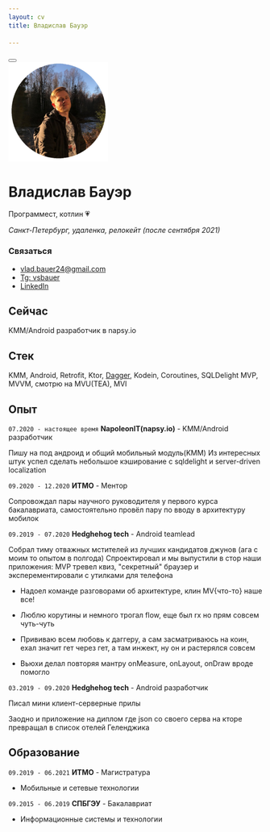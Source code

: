 ```yaml
---
layout: cv
title: Владислав Бауэр

---
```


<div id="print">
    <button class="print-button"><span class="print-icon" onclick="window.print()"></span></button>
</div>


<img src="assets\kakoito-krasavchik.png" style="zoom: 33%;" />

# Владислав Бауэр
Программест, котлин :heartpulse:

_Санкт-Петербург, удаленка, релокейт (после сентября 2021)_

### Связаться

- [vlad.bauer24@gmail.com](mailto:vlad.bauer24@gmail.com "Это почта")
- [Tg: vsbauer](https://t.me/vsbauer	"Это телега") 
- [LinkedIn](https://www.linkedin.com/in/vsbauer/	"Это линкедин")

## Сейчас

KMM/Android разработчик в napsy.io

## Стек 

KMM, Android, Retrofit, Ktor, [Dagger](https://github.com/vsbauer/LibraryApp "Мои извращения с ним"), Kodein, Coroutines, SQLDelight
MVP, MVVM, смотрю на MVU(TEA), MVI

## Опыт

`07.2020 - настоящее время`
__NapoleonIT(napsy.io)__ - KMM/Android разработчик

Пишу на под андроид и общий мобильный модуль(KMM)
Из интересных штук успел сделать небольшое кэширование с sqldelight и server-driven localization

`09.2020 - 12.2020`
__ИТМО__ - Ментор

Сопровождал пары научного руководителя у первого курса бакалавриата, самостоятельно провёл пару по вводу в архитектуру мобилок

`09.2019 - 07.2020`
__Hedghehog tech__ - Android teamlead

Собрал тиму отважных мстителей из лучших кандидатов джунов (ага с моим то опытом в полгода)
Спроектировал и мы выпустили в стор наши приложения: MVP тревел квиз, "секретный" браузер и эксперементировали с утилками для телефона

- Надоел команде разговорами об архитектуре, клин MV{что-то} наше все!

- Люблю корутины и немного трогал flow, еще был rx но прям совсем чуть-чуть

- Прививаю всем любовь к даггеру, а сам засматриваюсь на коин, ехал значит гет через гет, а там инжект, ну он и растерялся совсем

- Вьюхи делал повторяя мантру onMeasure, onLayout, onDraw вроде помогло

`03.2019 - 09.2020`
__Hedghehog tech__ - Android разработчик

Писал мини клиент-серверные прилы

Заодно и приложение на диплом где json со своего серва на кторе превращал в список отелей Геленджика


## Образование

`09.2019 - 06.2021`
__ИТМО__ - Магистратура 

- Мобильные и сетевые технологии

`09.2015 - 06.2019`
__СПБГЭУ__ - Бакалавриат

- Информационные системы и технологии
